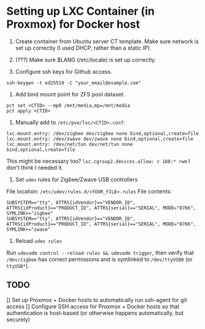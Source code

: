 # Setting up LXC Container (in Proxmox) for Docker host

1. Create container from Ubuntu server CT template. Make sure network is set up correctly (I used DHCP, rather than a static IP).

1. (???) Make sure $LANG (/etc/locale) is set up correctly.

1. Configure ssh keys for Github access.

```
ssh-keygen -t ed25519 -C "your_email@example.com"
```

1. Add bind mount point for ZFS pool dataset.

```
pct set <CTID> --mp0 /mnt/media,mp=/mnt/media
pct apply <CTID>
```

1. Manually add to `/etc/pve/lxc/<CTID>.conf`:

```
lxc.mount.entry: /dev/zigbee dev/zigbee none bind,optional,create=file
lxc.mount.entry: /dev/zwave dev/zwave none bind,optional,create=file
lxc.mount.entry: /dev/net/tun dev/net/tun none bind,optional,create=file
```

This might be necessary too? `lxc.cgroup2.devices.allow: c 188:* rwm`
I don't think I needed it.

1. Set `udev` rules for Zigbee/Zwave USB controllers

File location: `/etc/udev/rules.d/<YOUR_FILE>.rules`
File contents:

```
SUBSYSTEM=="tty", ATTRS{idVendor}=="VENDOR_ID", ATTRS{idProduct}=="PRODUCT_ID", ATTRS{serial}=="SERIAL", MODE="0766", SYMLINK+="zigbee"
SUBSYSTEM=="tty", ATTRS{idVendor}=="VENDOR_ID", ATTRS{idProduct}=="PRODUCT_ID", ATTRS{serial}=="SERIAL", MODE="0766", SYMLINK+="zwave"
```

1. Reload `udev rules`

Run `udevadm control --reload-rules && udevadm trigger`, then verify that `/dev/zigbee` has correct permissions and is symlinked to `/dev/ttyUSB0` (or `ttyUSB*`).

## TODO

[] Set up Proxmox + Docker hosts to automatically run ssh-agent for git access
[] Configure SSH access for Proxmox + Docker hosts so that authentication is host-based (or otherwise happens automatically, but securely)
